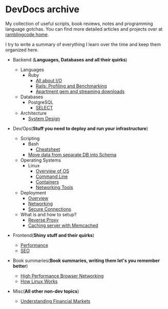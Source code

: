 # DevDocs archive

My collection of useful scripts, book reviews, notes and programming language
gotchas. You can find more detailed articles and projects over at [ramblingcode home](https://ramblingcode.dev).

I try to write a summary of everything I learn over the time and keep them organized here.

- Backend (**Languages, Databases and all their quirks**)
  - Languages
    - Ruby
      - [All about I/O](docs/backend/languages/ruby/io.md)
      - [Rails: Profiling and Benchmarking](docs/backend/languages/ruby/rails.md)
      - [Apartment gem and streaming downloads](docs/backend/languages/ruby/apartment-and-streaming.md)
  - Databases
    - PostgreSQL
      - [SELECT](docs/backend/databases/postgresql/select.md)
  - Architecture
    - [System Design](docs/backend/architecture/system_design.md)

- Dev/Ops(**Stuff you need to deploy and run your infrastructure**)
  - Scripting
    - Bash
      - [Cheatsheet](docs/devops/scripting/bash/cheatsheet.md)
    - [Move data from separate DB into Schema](docs/devops/scripting/db-to-schema-move.md)
  - Operating Systems
    - Linux
      - [Overview of OS](docs/devops/operating_systems/linux/overview-of-os.md)
      - [Command Line](docs/devops/operating_systems/linux/command-line.md)
      - [Containers](docs/devops/operating_systems/linux/containers.md)
      - [Networking Tools](docs/devops/operating_systems/linux/networking.md)
  - Deployment
    - [Overview](docs/devops/deployment/birdseye.md)
    - [Networking](docs/devops/deployment/networking.md)
    - [Secure Connections](docs/devops/deployment/secure_connections.md)
  - What is and how to setup?
    - [Reverse Proxy](docs/devops/what_is_and_how_to_setup/reverse_proxy.md)
    - [Caching server with Memcached](docs/devops/what_is_and_how_to_setup/caching_server.md)

- Frontend(**Shiny stuff and their quirks**)
  - [Performance](docs/frontend/performance.md)
  - [SEO](docs/frontend/seo.md)

- Book summaries(**Book summaries, writing them let's you remember better**)
  - [High Performance Browser Networking](docs/book_summaries/high-performance-browser-networking.md)
  - [How Linux Works](docs/book_summaries/how-linux-works.md)

- Misc(**All other non-dev topics**)
  - [Understanding Financial Markets](docs/misc/understanding-financial-markets.md)